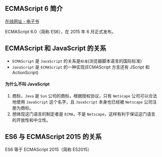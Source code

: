 ## ECMAScript 6 简介

[在线网址 - 电子书](https://es6.ruanyifeng.com/)

ECMAScript 6.0（简称 ES6），在 2015 年 6 月正式发布。

## ECMAScript 和 JavaScript 的关系

- `ECMAScript` 是 `JavaScript` 的关系是`标准`(浏览器脚本语言的国际标准)
- `JavaScript` 是 `ECMAScript` 的一种实现(ECMAScript 方言还有 JScript 和 ActionScript)

#### 为什么不叫 JavaScript

1. 商标，`Java` 是 `Sun` 公司的商标，根据授权协议，只有 `Netscape` 公司可以合法地使用 `JavaScript` 这个名字，且 `JavaScript` 本身也已经被 `Netscape` 公司注册为商标。
2. 想体现这门语言的制定者是 `ECMA`，不是 `Netscape`，这样有利于保证这门语言的开放性和中立性。

## ES6 与 ECMAScript 2015 的关系

ES6 等于 ECMAScript 2015（简称 ES2015）
